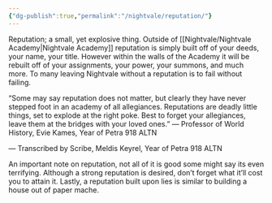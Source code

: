 ```yaml
---
{"dg-publish":true,"permalink":"/nightvale/reputation/"}
---
```


Reputation; a small, yet explosive thing. Outside of [[Nightvale/Nightvale Academy\|Nightvale Academy]] reputation is simply built off of your deeds, your name, your title. However within the walls of the Academy it will be rebuilt off of your assignments, your power, your summons, and much more. To many leaving Nightvale without a reputation is to fail without failing. 

  

“Some may say reputation does not matter, but clearly they have never stepped foot in an academy of all allegiances. Reputations are deadly little things, set to explode at the right poke. Best to forget your allegiances, leave them at the bridges with your loved ones.” — Professor of World History, Evie Kames, Year of Petra 918 ALTN

— Transcribed by Scribe, Meldis Keyrel, Year of Petra 918 ALTN

  

An important note on reputation, not all of it is good some might say its even terrifying. Although a strong reputation is desired, don’t forget what it’ll cost you to attain it. Lastly, a reputation built upon lies is similar to building a house out of paper mache.